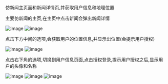 仿新闻主页面和新闻详情页,并获取用户信息和地理位置  

主要仿新闻的主页,在主页中点击新闻会弹出新闻详情

 ![image](https://github.com/13066292918/applet-news/blob/master/describe/001.png)
 ![image](https://github.com/13066292918/applet-news/blob/master/describe/002.png)


点击下方中间的选项,会获取用户的位置信息,并显示出位置(会提示用户授权)

 ![image](https://github.com/13066292918/applet-news/blob/master/describe/003.png)
 ![image](https://github.com/13066292918/applet-news/blob/master/describe/004.png)
 
 
 点击右下角的选项,切换到用户信息页面,点击授权登录,提示用户授权之后,显示用户的头像和名称
 
 ![image](https://github.com/13066292918/applet-news/blob/master/describe/005.png)
 ![image](https://github.com/13066292918/applet-news/blob/master/describe/006.png)
 ![image](https://github.com/13066292918/applet-news/blob/master/describe/008.png)
